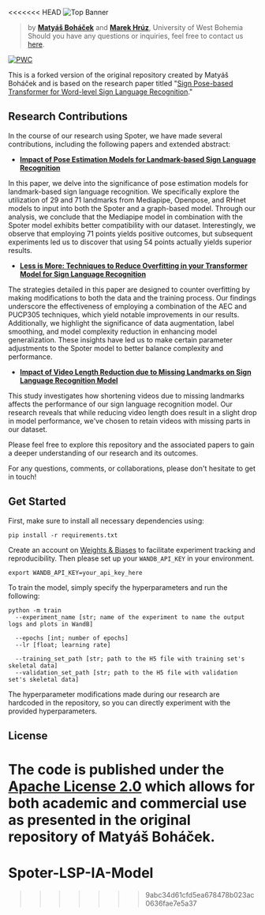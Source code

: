 <<<<<<< HEAD
![Top Banner](https://data.matsworld.io/signlanguagerecognition/GitHub_banner.png)

> by **[Matyáš Boháček](https://github.com/matyasbohacek)** and **[Marek Hrúz](https://github.com/mhruz)**, University of West Bohemia <br>
> Should you have any questions or inquiries, feel free to contact us [here](mailto:matyas.bohacek@matsworld.io).

[![PWC](https://img.shields.io/endpoint.svg?url=https://paperswithcode.com/badge/sign-pose-based-transformer-for-word-level/sign-language-recognition-on-lsa64)](https://paperswithcode.com/sota/sign-language-recognition-on-lsa64?p=sign-pose-based-transformer-for-word-level)


This is a forked version of the original repository created by Matyáš Boháček and is based on the research paper titled "[Sign Pose-based Transformer for Word-level Sign Language Recognition](https://openaccess.thecvf.com/content/WACV2022W/HADCV/html/Bohacek_Sign_Pose-Based_Transformer_for_Word-Level_Sign_Language_Recognition_WACVW_2022_paper.html)." 

## Research Contributions

In the course of our research using Spoter, we have made several contributions, including the following papers and extended abstract:

- **[Impact of Pose Estimation Models for Landmark-based Sign Language Recognition](https://research.latinxinai.org/papers/neurips/2022/pdf/18_CameraReady.pdf)**

In this paper, we delve into the significance of pose estimation models for landmark-based sign language recognition. We specifically explore the utilization of 29 and 71 landmarks from Mediapipe, Openpose, and RHnet models to input into both the Spoter and a graph-based model. Through our analysis, we conclude that the Mediapipe model in combination with the Spoter model exhibits better compatibility with our dataset. Interestingly, we observe that employing 71 points yields positive outcomes, but subsequent experiments led us to discover that using 54 points actually yields superior results.

- **[Less is More: Techniques to Reduce Overfitting in your Transformer Model for Sign Language Recognition](https://research.latinxinai.org/papers/cvpr/2023/pdf/Joe_Huamani.pdf)**

The strategies detailed in this paper are designed to counter overfitting by making modifications to both the data and the training process. Our findings underscore the effectiveness of employing a combination of the AEC and PUCP305 techniques, which yield notable improvements in our results. Additionally, we highlight the significance of data augmentation, label smoothing, and model complexity reduction in enhancing model generalization. These insights have led us to make certain parameter adjustments to the Spoter model to better balance complexity and performance. 

- **[Impact of Video Length Reduction due to Missing Landmarks on Sign Language Recognition Model](https://research.latinxinai.org/papers/cvpr/2023/pdf/Carlos_Vasquez.pdf)**

This study investigates how shortening videos due to missing landmarks affects the performance of our sign language recognition model. Our research reveals that while reducing video length does result in a slight drop in model performance, we've chosen to retain videos with missing parts in our dataset.


Please feel free to explore this repository and the associated papers to gain a deeper understanding of our research and its outcomes.

For any questions, comments, or collaborations, please don't hesitate to get in touch!

## Get Started

First, make sure to install all necessary dependencies using:

```shell
pip install -r requirements.txt
```

Create an account on [Weights & Biases](https://wandb.ai/) to facilitate experiment tracking and reproducibility. Then please set up your `WANDB_API_KEY` in your environment.

```
export WANDB_API_KEY=your_api_key_here
```

To train the model, simply specify the hyperparameters and run the following:

```
python -m train
  --experiment_name [str; name of the experiment to name the output logs and plots in WandB]
  
  --epochs [int; number of epochs]
  --lr [float; learning rate]
  
  --training_set_path [str; path to the H5 file with training set's skeletal data]
  --validation_set_path [str; path to the H5 file with validation set's skeletal data]
```

The hyperparameter modifications made during our research are hardcoded in the repository, so you can directly experiment with the provided hyperparameters.

## License

The **code** is published under the [Apache License 2.0](https://github.com/matyasbohacek/spoter/blob/main/LICENSE) which allows for both academic and commercial use as presented in the original repository of Matyáš Boháček.
=======
# Spoter-LSP-IA-Model
>>>>>>> 9abc34d61cfd5ea678478b023ac0636fae7e5a37
